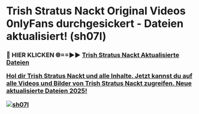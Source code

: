 # Trish Stratus Nackt Original Videos 0nlyFans durchgesickert - Dateien aktualisiert! (sh07l)

<h3>🔴 HIER KLICKEN 🌐==►► <a href="https://tinyurl.com/h6vf6nb8" rel="nofollow">Trish Stratus Nackt Aktualisierte Dateien

Hol dir Trish Stratus Nackt und alle Inhalte. Jetzt kannst du auf alle Videos und Bilder von Trish Stratus Nackt zugreifen. Neue aktualisierte Dateien 2025!

[![sh07l](https://i.imgur.com/sD4kR3V.gif)](https://tinyurl.com/h6vf6nb8)
